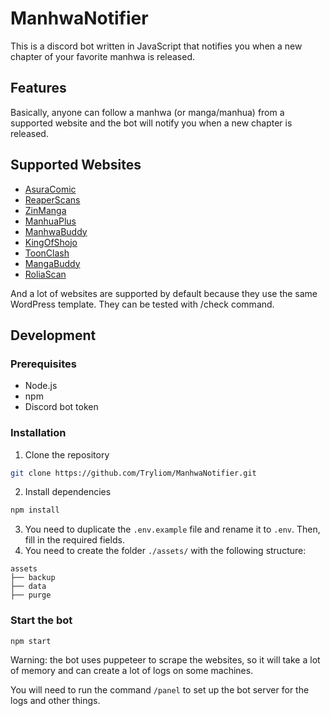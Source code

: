# ManhwaNotifier
This is a discord bot written in JavaScript that notifies you when a new chapter of your favorite manhwa is released.

## Features
Basically,
anyone can follow a manhwa (or manga/manhua)
from a supported website and the bot will notify you when a new chapter is released.

## Supported Websites
- [AsuraComic](https://asuracomic.net/)
- [ReaperScans](https://reaperscans.com/)
- [ZinManga](https://zinmanga.net/)
- [ManhuaPlus](https://manhuaplus.com/)
- [ManhwaBuddy](https://manhwabuddy.com/)
- [KingOfShojo](https://kingofshojo.com/)
- [ToonClash](https://toonclash.com/)
- [MangaBuddy](https://mangabuddy.com/)
- [RoliaScan](https://roliascan.com/)

And a lot of websites are supported by default because they use the same WordPress template. 
They can be tested with /check command.

## Development
### Prerequisites
- Node.js
- npm
- Discord bot token

### Installation
1. Clone the repository
```bash
git clone https://github.com/Tryliom/ManhwaNotifier.git
```
2. Install dependencies
```bash
npm install
```
3. You need to duplicate the `.env.example` file and rename it to `.env`.
   Then, fill in the required fields.
4. You need to create the folder `./assets/` with the following structure:
```
assets
├── backup
├── data
├── purge
```

### Start the bot
```bash
npm start
```

Warning: the bot uses puppeteer to scrape the websites,
so it will take a lot of memory and can create a lot of logs on some machines.

You will need to run the command `/panel` to set up the bot server for the logs and other things.